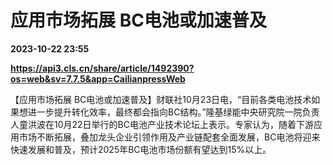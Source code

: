 # 应用市场拓展 BC电池或加速普及

**2023-10-22 23:55**

**https://api3.cls.cn/share/article/1492390?os=web&sv=7.7.5&app=CailianpressWeb**

【应用市场拓展 BC电池或加速普及】财联社10月23日电，“目前各类电池技术如果想进一步提升转化效率，最终都会指向BC结构。”隆基绿能中央研究院一院负责人童洪波在10月22日举行的BC电池产业技术论坛上表示。专家认为，随着下游应用市场不断拓展，叠加龙头企业引领作用及产业链配套全面发展，BC电池将迎来快速发展和普及，预计2025年BC电池市场份额有望达到15%以上。